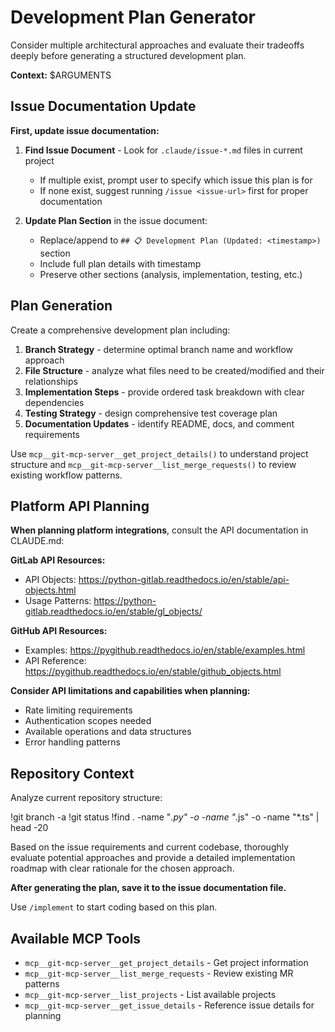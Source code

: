 # Development Plan Generator

Consider multiple architectural approaches and evaluate their tradeoffs deeply before generating a structured development plan.

**Context:** $ARGUMENTS

## Issue Documentation Update

**First, update issue documentation:**

1. **Find Issue Document** - Look for `.claude/issue-*.md` files in current project
   - If multiple exist, prompt user to specify which issue this plan is for
   - If none exist, suggest running `/issue <issue-url>` first for proper documentation

2. **Update Plan Section** in the issue document:
   - Replace/append to `## 📋 Development Plan (Updated: <timestamp>)` section
   - Include full plan details with timestamp
   - Preserve other sections (analysis, implementation, testing, etc.)

## Plan Generation

Create a comprehensive development plan including:

1. **Branch Strategy** - determine optimal branch name and workflow approach
2. **File Structure** - analyze what files need to be created/modified and their relationships
3. **Implementation Steps** - provide ordered task breakdown with clear dependencies
4. **Testing Strategy** - design comprehensive test coverage plan
5. **Documentation Updates** - identify README, docs, and comment requirements

Use `mcp__git-mcp-server__get_project_details()` to understand project structure and `mcp__git-mcp-server__list_merge_requests()` to review existing workflow patterns.

## Platform API Planning

**When planning platform integrations**, consult the API documentation in CLAUDE.md:

**GitLab API Resources:**
- API Objects: https://python-gitlab.readthedocs.io/en/stable/api-objects.html
- Usage Patterns: https://python-gitlab.readthedocs.io/en/stable/gl_objects/

**GitHub API Resources:**
- Examples: https://pygithub.readthedocs.io/en/stable/examples.html
- API Reference: https://pygithub.readthedocs.io/en/stable/github_objects.html

**Consider API limitations and capabilities when planning:**
- Rate limiting requirements
- Authentication scopes needed
- Available operations and data structures
- Error handling patterns

## Repository Context

Analyze current repository structure:

!git branch -a
!git status
!find . -name "*.py" -o -name "*.js" -o -name "*.ts" | head -20

Based on the issue requirements and current codebase, thoroughly evaluate potential approaches and provide a detailed implementation roadmap with clear rationale for the chosen approach.

**After generating the plan, save it to the issue documentation file.**

Use `/implement` to start coding based on this plan.

## Available MCP Tools

- `mcp__git-mcp-server__get_project_details` - Get project information
- `mcp__git-mcp-server__list_merge_requests` - Review existing MR patterns
- `mcp__git-mcp-server__list_projects` - List available projects
- `mcp__git-mcp-server__get_issue_details` - Reference issue details for planning

